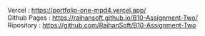 Vercel : https://portfolio-one-mpd4.vercel.app/ <br/>
Github Pages : https://raihansoft.github.io/B10-Assignment-Two/ <br/>
Ripository : https://github.com/RaihanSoft/B10-Assignment-Two
